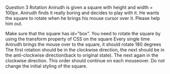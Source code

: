 Question 3
Rotation
Anirudh is given a square with height and width = 100px. Anirudh finds it really boring and decides to play with it. He wants the square to rotate when he brings his mouse cursor over it. Please help him out.

Make sure that the square has id="box".
You need to rotate the square by using the transform property of CSS on the square
Every single time Anirudh brings the mouse over to the square, it should rotate 180 degrees
The first rotation should be in the clockwise direction, the next should be in the anti-clockwise direction(back to original state). The next again in the clockwise direction. This order should continue on each mouseover.
Do not change the initial styling of the square.

